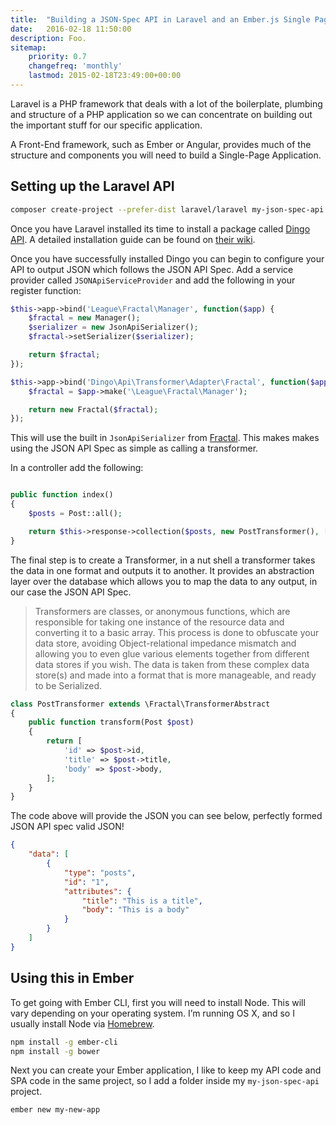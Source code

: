 ```yaml
---
title:  "Building a JSON-Spec API in Laravel and an Ember.js Single Page Application"
date:   2016-02-18 11:50:00
description: Foo.
sitemap:
    priority: 0.7
    changefreq: 'monthly'
    lastmod: 2015-02-18T23:49:00+00:00
---
```


Laravel is a PHP framework that deals with a lot of the boilerplate, plumbing and structure of a PHP application so we can concentrate on building out the important stuff for our specific application.

A Front-End framework, such as Ember or Angular, provides much of the structure and components you will need to build a Single-Page Application.

## Setting up the Laravel API

```bash
composer create-project --prefer-dist laravel/laravel my-json-spec-api
```
Once you have Laravel installed its time to install a package called [Dingo API](https://github.com/dingo/api/). A detailed installation guide can be found on [their wiki](https://github.com/dingo/api/wiki/Installation).

Once you have successfully installed Dingo you can begin to configure your API to output JSON which follows the JSON API Spec. Add a service provider called `JSONApiServiceProvider` and add the following in your register function:

```php
$this->app->bind('League\Fractal\Manager', function($app) {
    $fractal = new Manager();
    $serializer = new JsonApiSerializer();
    $fractal->setSerializer($serializer);

    return $fractal;
});

$this->app->bind('Dingo\Api\Transformer\Adapter\Fractal', function($app) {
    $fractal = $app->make('\League\Fractal\Manager');

    return new Fractal($fractal);
});
```

This will use the built in `JsonApiSerializer` from [Fractal](http://fractal.thephpleague.com). This makes makes using the JSON API Spec as simple as calling a transformer.

In a controller add the following:

```php

public function index()
{
    $posts = Post::all();

    return $this->response->collection($posts, new PostTransformer(), [ 'key' => "posts" ]);
}
```
The final step is to create a Transformer, in a nut shell a transformer takes the data in one format and outputs it to another. It provides an abstraction layer over the database which allows you to map the data to any output, in our case the JSON API Spec.

> Transformers are classes, or anonymous functions, which are responsible for taking one instance of the resource data and converting it to a basic array. This process is done to obfuscate your data store, avoiding Object-relational impedance mismatch and allowing you to even glue various elements together from different data stores if you wish. The data is taken from these complex data store(s) and made into a format that is more manageable, and ready to be Serialized.

```php
class PostTransformer extends \Fractal\TransformerAbstract
{
    public function transform(Post $post)
    {
        return [
            'id' => $post->id,
            'title' => $post->title,
            'body' => $post->body,
        ];
    }
}
```

The code above will provide the JSON you can see below, perfectly formed JSON API spec valid JSON!

```json
{
    "data": [
        {
            "type": "posts",
            "id": "1",
            "attributes": {
                "title": "This is a title",
                "body": "This is a body"
            }
        }
    ]
}
```

## Using this in Ember

To get going with Ember CLI, first you will need to install Node. This will vary depending on your operating system. I’m running OS X, and so I usually install Node via [Homebrew](http://brew.sh/).

```bash
npm install -g ember-cli
npm install -g bower
```

Next you can create your Ember application, I like to keep my API code and SPA code in the same project, so I add a folder inside my `my-json-spec-api` project.

```bash
ember new my-new-app
```
